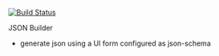 [![Build Status](https://travis-ci.org/mhmoudgmal/json-builder.svg?branch=master)](https://travis-ci.org/mhmoudgmal/json-builder)

JSON Builder

- generate json using a UI form configured as json-schema
